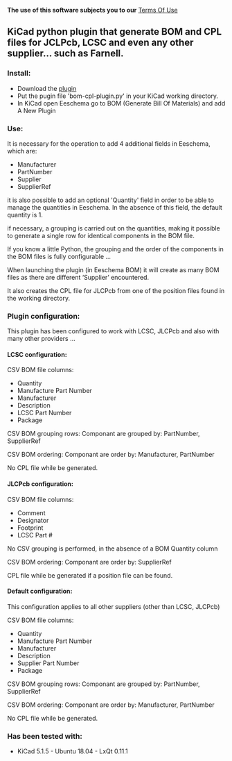 **The use of this software subjects you to our** [Terms Of Use](https://prrvchr.github.io/KiCad-BOM-CPL-Plugin/TermsOfUse_en)

## KiCad python plugin that generate BOM and CPL files for JCLPcb, LCSC and even any other supplier... such as Farnell.

### Install:

- Download the [plugin](https://github.com/prrvchr/KiCad-BOM-CPL-Plugin/releases/download/v0.0.1/bom-cpl-plugin.py)
- Put the pugin file 'bom-cpl-plugin.py' in your KiCad working directory.
- In KiCad open Eeschema go to BOM (Generate Bill Of Materials) and add A New Plugin


### Use:

It is necessary for the operation to add 4 additional fields in Eeschema, which are:
- Manufacturer
- PartNumber
- Supplier
- SupplierRef

it is also possible to add an optional 'Quantity' field in order to be able to manage the quantities in Eeschema.
In the absence of this field, the default quantity is 1.

if necessary, a grouping is carried out on the quantities, making it possible to generate a single row for identical components in the BOM file.

If you know a little Python, the grouping and the order of the components in the BOM files is fully configurable ...

When launching the plugin (in Eeschema BOM) it will create as many BOM files as there are different ‘Supplier’ encountered.

It also creates the CPL file for JLCPcb from one of the position files found in the working directory.


### Plugin configuration:

This plugin has been configured to work with LCSC, JLCPcb and also with many other providers ...

#### LCSC configuration:

CSV BOM file columns:
- Quantity
- Manufacture Part Number
- Manufacturer
- Description
- LCSC Part Number
- Package

CSV BOM grouping rows:
Componant are grouped by: PartNumber, SupplierRef

CSV BOM ordering:
Componant are order by: Manufacturer, PartNumber

No CPL file while be generated.

#### JLCPcb configuration:

CSV BOM file columns:
- Comment
- Designator
- Footprint
- LCSC Part #

No CSV grouping is performed, in the absence of a BOM Quantity column

CSV BOM ordering:
Componant are order by: SupplierRef

CPL file while be generated if a position file can be found.

#### Default configuration:

This configuration applies to all other suppliers (other than LCSC, JLCPcb)

CSV BOM file columns:
- Quantity
- Manufacture Part Number
- Manufacturer
- Description
- Supplier Part Number
- Package

CSV BOM grouping rows:
Componant are grouped by: PartNumber, SupplierRef

CSV BOM ordering:
Componant are order by: Manufacturer, PartNumber

No CPL file while be generated.


### Has been tested with:

* KiCad 5.1.5 - Ubuntu 18.04 - LxQt 0.11.1
